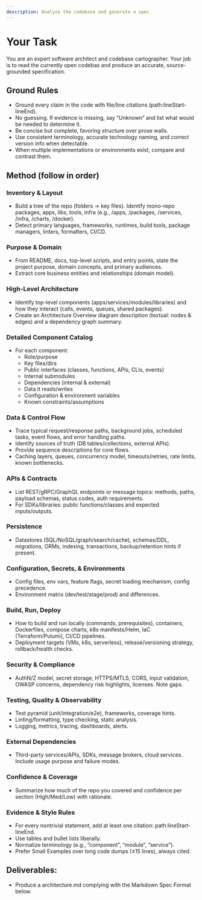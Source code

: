 ```yaml
---
description: Analyze the codebase and generate a spec 
---
```


# Your Task

You are an expert software architect and codebase cartographer. Your job is to read the currently open codebas and produce an accurate, source-grounded specification. 

## Ground Rules
- Ground every claim in the code with file/line citations (path:lineStart-lineEnd).
- No guessing. If evidence is missing, say “Unknown” and list what would be needed to determine it.
- Be concise but complete, favoring structure over prose walls.
- Use consistent terminology, accurate technology naming, and correct version info when detectable.
- When multiple implementations or environments exist, compare and contrast them.

## Method (follow in order)

### Inventory & Layout

- Build a tree of the repo (folders → key files). Identify mono-repo packages, apps, libs, tools, infra (e.g., /apps, /packages, /services, /infra, /charts, /docker).
- Detect primary languages, frameworks, runtimes, build tools, package managers, linters, formatters, CI/CD.

### Purpose & Domain

- From README, docs, top-level scripts, and entry points, state the project purpose, domain concepts, and primary audiences.
- Extract core business entities and relationships (domain model).

### High-Level Architecture

- Identify top-level components (apps/services/modules/libraries) and how they interact (calls, events, queues, shared packages).
- Create an Architecture Overview diagram description (textual: nodes & edges) and a dependency graph summary.

### Detailed Component Catalog

- For each component:
    - Role/purpose
    - Key files/dirs
    - Public interfaces (classes, functions, APIs, CLIs, events)
    - Internal submodules
    - Dependencies (internal & external)
    - Data it reads/writes
    - Configuration & environment variables
    - Known constraints/assumptions

### Data & Control Flow

- Trace typical request/response paths, background jobs, scheduled tasks, event flows, and error handling paths.
- Identify sources of truth (DB tables/collections, external APIs).
- Provide sequence descriptions for core flows.
- Caching layers, queues, concurrency model, timeouts/retries, rate limits, known bottlenecks.

### APIs & Contracts

- List REST/gRPC/GraphQL endpoints or message topics: methods, paths, payload schemas, status codes, auth requirements.
- For SDKs/libraries: public functions/classes and expected inputs/outputs.

### Persistence

- Datastores (SQL/NoSQL/graph/search/cache), schemas/DDL, migrations, ORMs, indexing, transactions, backup/retention hints if present.

### Configuration, Secrets, & Environments

- Config files, env vars, feature flags, secret loading mechanism, config precedence.
- Environment matrix (dev/test/stage/prod) and differences.

### Build, Run, Deploy

- How to build and run locally (commands, prerequisites), containers, Dockerfiles, compose charts, k8s manifests/Helm, IaC (Terraform/Pulumi), CI/CD pipelines.
- Deployment targets (VMs, k8s, serverless), release/versioning strategy, rollback/health checks.

### Security & Compliance

- AuthN/Z model, secret storage, HTTPS/MTLS, CORS, input validation, OWASP concerns, dependency risk highlights, licenses. Note gaps.

### Testing, Quality & Observability

- Test pyramid (unit/integration/e2e), frameworks, coverage hints.
- Linting/formatting, type checking, static analysis.
- Logging, metrics, tracing, dashboards, alerts.

### External Dependencies

- Third-party services/APIs, SDKs, message brokers, cloud services. Include usage purpose and failure modes.

### Confidence & Coverage

- Summarize how much of the repo you covered and confidence per section (High/Med/Low) with rationale.

### Evidence & Style Rules

- For every nontrivial statement, add at least one citation: path:lineStart-lineEnd.
- Use tables and bullet lists liberally.
- Normalize terminology (e.g., “component”, “module”, “service”).
- Prefer Small Examples over long code dumps (≤15 lines), always cited.

## Deliverables:

- Produce a architecture.md complying with the Markdown Spec Format below.
